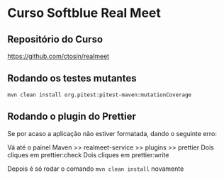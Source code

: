 # Curso Softblue Real Meet

## Repositório do Curso

https://github.com/ctosin/realmeet

## Rodando os testes mutantes

`mvn clean install org.pitest:pitest-maven:mutationCoverage`

## Rodando o plugin do Prettier

Se por acaso a aplicação não estiver formatada, dando o seguinte erro:

Vá até o painel Maven >> realmeet-service >> plugins >> prettier
Dois cliques em prettier:check
Dois cliques em prettier:write

Depois é só rodar o comando `mvn clean install` novamente